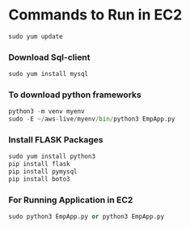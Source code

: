 # Commands to Run in EC2

```python
sudo yum update
```

### Download Sql-client

```python
sudo yum install mysql
```

### To download python frameworks

```python
python3 -m venv myenv
sudo -E ~/aws-live/myenv/bin/python3 EmpApp.py
```

### Install FLASK Packages

```python
sudo yum install python3
pip install flask
pip install pymysql
pip install boto3
```

### For Running Application in EC2

```python
sudo python3 EmpApp.py or python3 EmpApp.py
```
